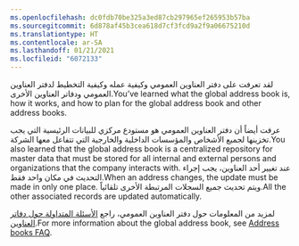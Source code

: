 ```yaml
---
ms.openlocfilehash: dc0fdb70be325a3ed87cb297965ef265953b57ba
ms.sourcegitcommit: 6d878af45b3cea618d7cf3fcd9a2f9a06675210d
ms.translationtype: HT
ms.contentlocale: ar-SA
ms.lasthandoff: 01/21/2021
ms.locfileid: "6072133"
---
```

<span data-ttu-id="75b3c-101">لقد تعرفت على دفتر العناوين العمومي وكيفية عمله وكيفية التخطيط لدفتر العناوين العمومي ودفاتر العناوين الأخرى.</span><span class="sxs-lookup"><span data-stu-id="75b3c-101">You’ve learned what the global address book is, how it works, and how to plan for the global address book and other address books.</span></span>

<span data-ttu-id="75b3c-102">عرفت أيضاً أن دفتر العناوين العمومي هو مستودع مركزي للبيانات الرئيسية التي يجب تخزينها لجميع الأشخاص والمؤسسات الداخلية والخارجية التي تتفاعل معها الشركة.</span><span class="sxs-lookup"><span data-stu-id="75b3c-102">You also learned that the global address book is a centralized repository for master data that must be stored for all internal and external persons and organizations that the company interacts with.</span></span> <span data-ttu-id="75b3c-103">عند تغيير أحد العناوين، يجب إجراء التحديث في مكان واحد فقط.</span><span class="sxs-lookup"><span data-stu-id="75b3c-103">When an address changes, the update must be made in only one place.</span></span> <span data-ttu-id="75b3c-104">ويتم تحديث جميع السجلات المرتبطة الأخرى تلقائياً.</span><span class="sxs-lookup"><span data-stu-id="75b3c-104">All the other associated records are updated automatically.</span></span>

<span data-ttu-id="75b3c-105">لمزيد من المعلومات حول دفتر العناوين العمومي، راجع [الأسئلة المتداولة حول دفاتر العناوين](https://docs.microsoft.com/dynamics365/fin-ops-core/fin-ops/organization-administration/qa-address-books?toc=/dynamics365/finance/toc.json/?azure-portal=true).</span><span class="sxs-lookup"><span data-stu-id="75b3c-105">For more information about the global address book, see [Address books FAQ](https://docs.microsoft.com/dynamics365/fin-ops-core/fin-ops/organization-administration/qa-address-books?toc=/dynamics365/finance/toc.json/?azure-portal=true).</span></span>   
 
